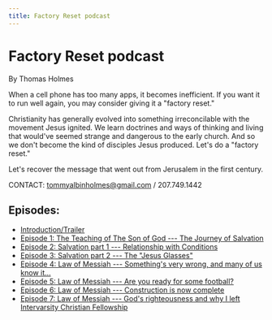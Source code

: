 ```yaml
---
title: Factory Reset podcast
---
```


# Factory Reset podcast

By Thomas Holmes

When a cell phone has too many apps, it becomes inefficient. If you want it to run well again, you may consider giving it a "factory reset."

Christianity has generally evolved into something irreconcilable with the movement Jesus ignited. We learn doctrines and ways of thinking and living that would've seemed strange and dangerous to the early church. And so we don't become the kind of disciples Jesus produced. Let's do a "factory reset."

Let's recover the message that went out from Jerusalem in the first century.

CONTACT: <tommyalbinholmes@gmail.com> / 207.749.1442

## Episodes:

* [Introduction/Trailer](trailer.html)
* [Episode 1: The Teaching of The Son of God --- The Journey of Salvation](episode_1.html)
* [Episode 2: Salvation part 1 --- Relationship with Conditions](episode_2.html)
* [Episode 3: Salvation part 2 --- The "Jesus Glasses"](episode_3.html)
* [Episode 4: Law of Messiah --- Something's very wrong, and many of us know it...](episode_4.html)
* [Episode 5: Law of Messiah --- Are you ready for some football?](episode_5.html)
* [Episode 6: Law of Messiah --- Construction is now complete](episode_6.html)
* [Episode 7: Law of Messiah --- God's righteousness and why I left Intervarsity Christian Fellowship](episode_7.html)

